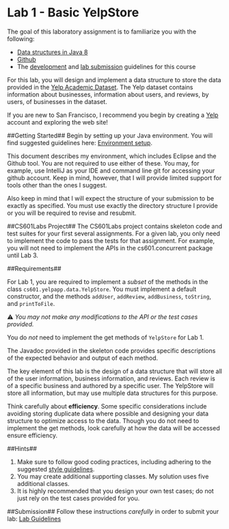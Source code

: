 Lab 1 - Basic YelpStore
==========================

The goal of this laboratory assignment is to familiarize you with the following:

- [Data structures in Java 8](https://docs.oracle.com/javase/8/docs/api/index.html?java/util/package-summary.html)
- [Github](https://github.com/)
- The [development](https://github.com/CS601-F15/lectures/blob/master/Notes/environment.md) and [lab submission](https://github.com/CS601-F15/lectures/blob/master/Notes/labguidelines.md) guidelines for this course

For this lab, you will design and implement a data structure to store the data provided in the [Yelp Academic Dataset](https://www.yelp.com/academic_dataset). The Yelp dataset contains information about businesses, information about users, and reviews, by users, of businesses in the dataset.

If you are new to San Francisco, I recommend you begin by creating a [Yelp](https://www.yelp.com/) account and exploring the web site!

##Getting Started##
Begin by setting up your Java environment. You will find suggested guidelines here: [Environment setup](https://github.com/CS601-F15/lectures/blob/master/Notes/environment.md). 

This document describes my environment, which includes Eclipse and the Github tool. You are not required to use either of these. You may, for example, use IntelliJ as your IDE and command line git for accessing your github account. Keep in mind, however, that I will provide limited support for tools other than the ones I suggest.

Also keep in mind that I will expect the structure of your submission to be exactly as specified. You must use exactly the directory structure I provide or you will be required to revise and resubmit.

##CS601Labs Project##
The CS601Labs project contains skeleton code and test suites for your first several assignments. For a given lab, you only need to implement the code to pass the tests for that assignment. For example, you will not need to implement the APIs in the cs601.concurrent package until Lab 3.


##Requirements##

For Lab 1, you are required to implement a *subset* of the methods in the class `cs601.yelpapp.data.YelpStore`. You must implement a default constructor, and the methods `addUser`, `addReview`, `addBusiness`, `toString`, and `printToFile`. 

:warning: *You may not make any modifications to the API or the test cases provided.*

You do *not* need to implement the get methods of `YelpStore` for Lab 1.

The Javadoc provided in the skeleton code provides specific descriptions of the expected behavior and output of each method.

The key element of this lab is the design of a data structure that will store all of the user information, business information, and reviews. Each review is of a specific business and authored by a specific user. The YelpStore will store all information, but may use multiple data structures for this purpose.

Think carefully about **efficiency**. Some specific considerations include avoiding storing duplicate data where possible and designing your data structure to optimize access to the data. Though you do not need to implement the get methods, look carefully at how the data will be accessed ensure efficiency.

##Hints##
1. Make sure to follow good coding practices, including adhering to the suggested [style guidelines](https://github.com/CS601-F15/lectures/blob/master/Notes/style.md).
2. You may create additional supporting classes. My solution uses five additional classes. 
3. It is highly recommended that you design your own test cases; do not just rely on the test cases provided for you.


##Submission##
Follow these instructions *carefully* in order to submit your lab: [Lab Guidelines](https://github.com/CS212-S15/lectures/blob/master/Notes/labguidelines.md)